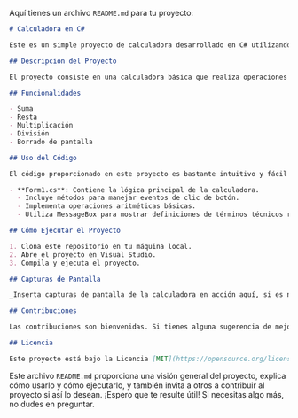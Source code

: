 Aquí tienes un archivo `README.md` para tu proyecto:

```markdown
# Calculadora en C#

Este es un simple proyecto de calculadora desarrollado en C# utilizando Windows Forms.

## Descripción del Proyecto

El proyecto consiste en una calculadora básica que realiza operaciones aritméticas simples como suma, resta, multiplicación y división. Utiliza una interfaz gráfica de usuario (GUI) proporcionada por Windows Forms.

## Funcionalidades

- Suma
- Resta
- Multiplicación
- División
- Borrado de pantalla

## Uso del Código

El código proporcionado en este proyecto es bastante intuitivo y fácil de entender. Aquí hay una breve descripción de cómo funciona:

- **Form1.cs**: Contiene la lógica principal de la calculadora.
  - Incluye métodos para manejar eventos de clic de botón.
  - Implementa operaciones aritméticas básicas.
  - Utiliza MessageBox para mostrar definiciones de términos técnicos relacionados con la programación.

## Cómo Ejecutar el Proyecto

1. Clona este repositorio en tu máquina local.
2. Abre el proyecto en Visual Studio.
3. Compila y ejecuta el proyecto.

## Capturas de Pantalla

_Inserta capturas de pantalla de la calculadora en acción aquí, si es necesario._

## Contribuciones

Las contribuciones son bienvenidas. Si tienes alguna sugerencia de mejora o deseas agregar nuevas características, ¡no dudes en enviar una solicitud de extracción!

## Licencia

Este proyecto está bajo la Licencia [MIT](https://opensource.org/licenses/MIT) - consulta el archivo `LICENSE` para más detalles.
```

Este archivo `README.md` proporciona una visión general del proyecto, explica cómo usarlo y cómo ejecutarlo, y también invita a otros a contribuir al proyecto si así lo desean. ¡Espero que te resulte útil! Si necesitas algo más, no dudes en preguntar.
